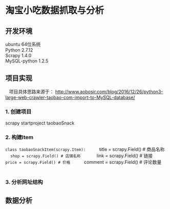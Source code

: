 # 淘宝小吃数据抓取与分析

## 开发环境  
ubuntu 64位系统  
Python 2.7.12  
Scrapy 1.4.0  
MySQL-python 1.2.5

## 项目实现

    项目具体思路来源于： http://www.aobosir.com/blog/2016/12/26/python3-large-web-crawler-taobao-com-import-to-MySQL-database/
 
### 1. 创建项目  
scrapy startproject taobaoSnack
### 2. 构建Item  
`class taobaoSnackItem(scrapy.Item):  
    `title = scrapy.Field() # 商品名称   
    `shop = scrapy.Field() # 店铺名称   
    `link = scrapy.Field() # 链接
    `price = scrapy.Field() # 价格  
    `comment = scrapy.Field() # 评论数量  
          
### 3. 分析网址结构


## 数据分析
